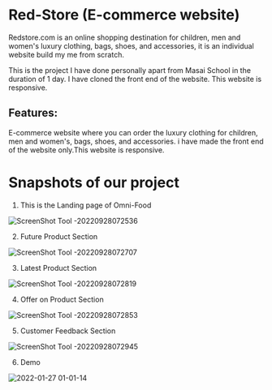 

# Red-Store (E-commerce website)

Redstore.com is an online shopping destination for children, men and women's luxury clothing, bags, shoes, and accessories, it is an individual website build my me from scratch.

This is the project I have done personally apart from Masai School in the duration of 1 day. I have cloned the front end of the website. This website is responsive.




<!-- ## Tech Stack: -->

<!-- <p>
   <img src="https://img.icons8.com/color/64/000000/javascript.png"/>
   <img src="https://img.icons8.com/color/64/000000/html-5.png"/>
   <img src="https://img.icons8.com/color/64/000000/css3.png" />
   <img src="https://img.icons8.com/color/64/000000/json.png"/>
</p> -->

## Features:

E-commerce website where you can order the luxury clothing for children, men and women's, bags, shoes, and accessories.
i have made the front end of the website only.This website is responsive.

<h1>Snapshots of our project</h1>

1. This is the Landing page of Omni-Food

![ScreenShot Tool -20220928072536](https://user-images.githubusercontent.com/88669777/192670638-83b0d5e0-b7eb-45a9-b0b3-ce01e170fd3a.png)


2. Future Product Section

![ScreenShot Tool -20220928072707](https://user-images.githubusercontent.com/88669777/192670687-306ac3ae-910e-48a0-ac42-ac685c51211b.png)

3. Latest Product Section

![ScreenShot Tool -20220928072819](https://user-images.githubusercontent.com/88669777/192670747-cea8519f-db80-4ef1-9761-1f2bd92a1b84.png)

4. Offer on Product Section

![ScreenShot Tool -20220928072853](https://user-images.githubusercontent.com/88669777/192670821-3fa1acaa-daaf-46c1-bc58-41e1a0843da2.png)

5. Customer Feedback Section

![ScreenShot Tool -20220928072945](https://user-images.githubusercontent.com/88669777/192670869-4cd4f0e8-6810-4447-9c2f-901e6840275d.png)


6. Demo

![2022-01-27 01-01-14](https://user-images.githubusercontent.com/88669777/151234263-a283de5d-4220-45bc-9568-14bf63638f6a.gif)


